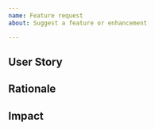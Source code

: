 ```yaml
---
name: Feature request
about: Suggest a feature or enhancement

---
```


## User Story

<!--
This section should have a one-sentence user story, such as:

 As a <role> I can <capability>, so that <receive benefit>

See also: https://en.wikipedia.org/wiki/User_story#Common_templates
-->

## Rationale

<!--
 - Why is this feature needed?
 - What are some example use cases?
 - Can it be done today? Is there a workaround?
-->

## Impact

<!--
 - What if we do nothing? What is the impact to end-users if we don't implement this feature?
-->
